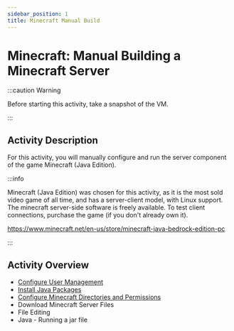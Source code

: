 ```yaml
---
sidebar_position: 1
title: Minecraft Manual Build
---
```

# Minecraft: Manual Building a Minecraft Server 

:::caution Warning

Before starting this activity, take a snapshot of the VM.

:::

## Activity Description

For this activity, you will manually configure and run the server component of the game Minecraft (Java Edition).

:::info

Minecraft (Java Edition) was chosen for this activity, as it is the most sold video game of all time, and has a server-client model, with Linux support. The minecraft server-side software is freely available. To test client connections, purchase the game (if you don't already own it). 

https://www.minecraft.net/en-us/store/minecraft-java-bedrock-edition-pc

:::

## Activity Overview

- [Configure User Management](./user-mgm.md)
- [Install Java Packages](./java-pkgs.md)
- [Configure Minecraft Directories and Permissions](./permissions.md)
- Download Minecraft Server Files
- File Editing
- Java - Running a jar file  